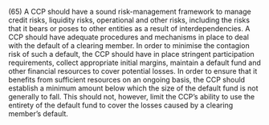(65) A CCP should have a sound risk-management framework to manage credit risks, liquidity risks, operational and other risks, including the risks that it bears or poses to other entities as a result of interdependencies. A CCP should have adequate procedures and mechanisms in place to deal with the default of a clearing member. In order to minimise the contagion risk of such a default, the CCP should have in place stringent participation requirements, collect appropriate initial margins, maintain a default fund and other financial resources to cover potential losses. In order to ensure that it benefits from sufficient resources on an ongoing basis, the CCP should establish a minimum amount below which the size of the default fund is not generally to fall. This should not, however, limit the CCP’s ability to use the entirety of the default fund to cover the losses caused by a clearing member’s default.